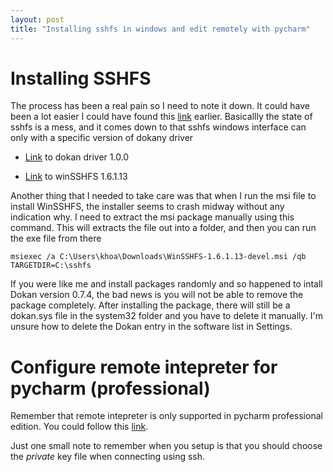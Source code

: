 ```yaml
---
layout: post
title: "Installing sshfs in windows and edit remotely with pycharm"
---
```


# Installing SSHFS

The process has been a real pain so I need to note it down. It could have been a lot easier I could have found this [link](https://github.com/feo-cz/win-sshfs/issues/143) earlier. Basicallly the state of sshfs is a mess, and it comes down to that sshfs windows interface can only with a specific version of dokany driver

* [Link](https://github.com/dokan-dev/dokany/releases/download/v1.0.0/DokanSetup_redist-1.0.0.5000.exe) to dokan driver 1.0.0 

* [Link](https://github.com/feo-cz/win-sshfs/releases/download/1.6.1/WinSSHFS-1.6.1.13-devel.msi) to winSSHFS 1.6.1.13 

Another thing that I needed to take care was that when I run the msi file to install WinSSHFS, the installer seems to crash midway without any indication why. I need to extract the msi package manually using this command. This will extracts the file out into a folder, and then you can run the exe file from there

```
msiexec /a C:\Users\khoa\Downloads\WinSSHFS-1.6.1.13-devel.msi /qb TARGETDIR=C:\sshfs
```

If you were like me and install packages randomly and so happened to intall Dokan version 0.7.4, the bad news is you will not be able to remove the package completely. After installing the package, there will still be a dokan.sys file in the system32 folder and you have to delete it manually. I'm unsure how to delete the Dokan entry in the software list in Settings.

# Configure remote intepreter for pycharm (professional)

Remember that remote intepreter is only supported in pycharm professional edition. You could follow this [link](https://www.jetbrains.com/help/pycharm/configuring-remote-interpreters-via-ssh.html). 

Just one small note to remember when you setup is that you should choose the *private* key file when connecting using ssh. 
